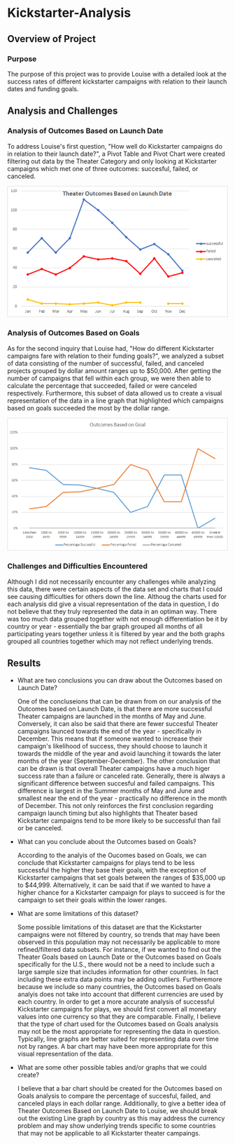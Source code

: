 # Kickstarter-Analysis

## Overview of Project

### Purpose

  The purpose of this project was to provide Louise with a detailed look at the success rates of different kickstarter campaigns with relation to their launch dates and funding goals.

## Analysis and Challenges

### Analysis of Outcomes Based on Launch Date

  To address Louise's first question, "How well do Kickstarter campaigns do in relation to their launch date?", a Pivot Table and Pivot Chart were created filtering out data by the Theater Category and only looking at Kickstarter campaigns which met one of three outcomes: succesful, failed, or canceled. 
  
![Theater Outcomes Based on Launch Date](https://github.com/josem279/Kickstarter-Analysis/blob/master/Resources/Theater_Outcomes_vs_Launch.png)

### Analysis of Outcomes Based on Goals

  As for the second inquiry that Louise had, "How do different Kickstarter campaigns fare with relation to their funding goals?", we analyzed a subset of data consisting of the number of successful, failed, and canceled projects grouped by dollar amount ranges up to $50,000. After getting the number of campaigns that fell within each group, we were then able to calculate the percentage that succeeded, failed or were canceled respectively. Furthermore, this subset of data allowed us to create a visual representation of the data in a line graph that highlighted which campaigns based on goals succeeded the most by the dollar range.

![Play Outcomes Based on Goals](https://github.com/josem279/Kickstarter-Analysis/blob/master/Resources/Outcomes_vs_Goals.png)

### Challenges and Difficulties Encountered
  
  Although I did not necessarily encounter any challenges while analyzing this data, there were certain aspects of the data set and charts that I could see causing difficulties for others down the line. Althoug the charts used for each analysis did give a visual representation of the data in question, I do not believe that they truly represented the data in an optiman way. There was too much data grouped together with not enough differentiation be it by country or year - essentially the bar graph grouped all months of all participating years together unless it is filtered by year and the both graphs grouped all countries together which may not reflect underlying trends.


## Results

- What are two conclusions you can draw about the Outcomes based on Launch Date?

	One of the concluseions that can be drawn from on our analysis of the Outcomes based on Launch Date, is that there are more successful Theater campaigns are launched in the months of May and June. Conversely, it can also be said that there are fewer succesful Theater campaigns launced towards the end of the year - specifically in December. This means that if someone wanted to increase their campaign's likelihood of success, they should choose to launch it towards the middle of the year and avoid launching it towards the later months of the year (September-December). The other conclusion that can be drawn is that overall Theater campaigns have a much higer success rate than a failure or canceled rate. Generally, there is always a significant difference between succesful and failed campaigns. This difference is largest in the Summer months of May and June and smallest near the end of the year - practically no difference in the month of December. This not only reinforces the first conclusion regarding campaign launch timing but also highlights that Theater based Kickstarter campaigns tend to be more likely to be successful than fail or be canceled.

- What can you conclude about the Outcomes based on Goals?

	According to the analyis of the Oucomes based on Goals, we can conclude that Kickstarter campaigns for plays tend to be less successful the higher they base their goals, with the exception of Kickstarter campaigns that set goals between the ranges of $35,000 up to $44,999. Alternatively, it can be said that if we wanted to have a higher chance for a Kickstarter campaign for plays to succeed is for the campaign to set their goals within the lower ranges.

- What are some limitations of this dataset?

	Some possible limitations of this dataset are that the Kickstarter campaigns were not filtered by country, so trends that may have been observed in this population may not necessarily be applicable to more refined/filtered data subsets. For instance,  if we wanted to find out the Theater Goals based on Launch Date or the Outcomes based on Goals specifically for the U.S., there  would not be a need to include such a large sample size that includes information for other countries. In fact including these extra data points may be adding outliers.
  Furtheremore because we include so many countries, the Outcomes based on Goals analyis does not take into account that different currencies are used by each country. In order to get a more accurate analysis of successful Kickstarter campaigns for plays, we should first convert all monetary values into one currency so that they are comparable.
  Finally, I believe that the type of chart used for the Outcomes based on Goals analysis may not be the most appropriate for representing the data in question. Typically, line graphs are better suited for representing data over time not by ranges. A bar chart may have been more appropriate for this visual representation of the data.

- What are some other possible tables and/or graphs that we could create?

	I believe that a bar chart should be created for the Outcomes based on Goals analysis to compare the percentage of succesful, failed, and canceled plays in each dollar range. Additionally, to give a better idea of Theater Outcomes Based on Launch Date to Louise, we should break out the existing Line graph by country as this may address the currency problem and may show underlying trends specific to some countries that may not be applicable to all Kickstarter theater campaings.

